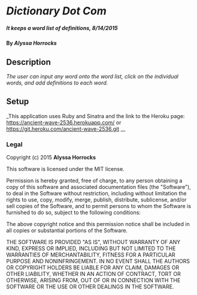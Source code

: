 # _Dictionary Dot Com_

##### _It keeps a word list of definitions, 8/14/2015_

#### By _Alyssa Horrocks_

## Description

_The user can input any word onto the word list, click on the individual words, and add definitions to each word._

## Setup

_This application uses Ruby and Sinatra and the link to the Heroku page:
https://ancient-wave-2536.herokuapp.com/ or https://git.heroku.com/ancient-wave-2536.git __

### Legal


Copyright (c) 2015 **Alyssa Horrocks**

This software is licensed under the MIT license.

Permission is hereby granted, free of charge, to any person obtaining a copy
of this software and associated documentation files (the "Software"), to deal
in the Software without restriction, including without limitation the rights
to use, copy, modify, merge, publish, distribute, sublicense, and/or sell
copies of the Software, and to permit persons to whom the Software is
furnished to do so, subject to the following conditions:

The above copyright notice and this permission notice shall be included in
all copies or substantial portions of the Software.

THE SOFTWARE IS PROVIDED "AS IS", WITHOUT WARRANTY OF ANY KIND, EXPRESS OR
IMPLIED, INCLUDING BUT NOT LIMITED TO THE WARRANTIES OF MERCHANTABILITY,
FITNESS FOR A PARTICULAR PURPOSE AND NONINFRINGEMENT. IN NO EVENT SHALL THE
AUTHORS OR COPYRIGHT HOLDERS BE LIABLE FOR ANY CLAIM, DAMAGES OR OTHER
LIABILITY, WHETHER IN AN ACTION OF CONTRACT, TORT OR OTHERWISE, ARISING FROM,
OUT OF OR IN CONNECTION WITH THE SOFTWARE OR THE USE OR OTHER DEALINGS IN
THE SOFTWARE.
